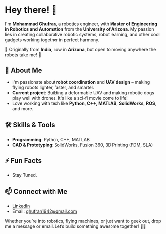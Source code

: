 <!-- ## Hi there 👋 -->

<!--
**ghufran1942/ghufran1942** is a ✨ _special_ ✨ repository because its `README.md` (this file) appears on your GitHub profile.

Here are some ideas to get you started:

- 🔭 I’m currently working on ...
- 🌱 I’m currently learning ...
- 👯 I’m looking to collaborate on ...
- 🤔 I’m looking for help with ...
- 💬 Ask me about ...
- 📫 How to reach me: ...
- 😄 Pronouns: ...
- ⚡ Fun fact: ...
-->

# Hey there! 👋 

I'm **Mohammad Ghufran**, a robotics engineer, with **Master of Engineering in Robotics and Automation** from the **University of Arizona**. My passion lies in creating collaborative robotic systems, robot learning, and other cool gadgets working together in perfect harmony.

📍 Originally from **India**, now in **Arizona**, but open to moving anywhere the robots take me! 🚀

## 🚀 About Me
- I'm passionate about **robot coordination** and **UAV design** – making flying robots lighter, faster, and smarter.
- **Current project**: Building a deformable UAV and making robotic dogs play well with drones. It's like a sci-fi movie come to life!
- Love working with tech like **Python, C++, MATLAB**, **SolidWorks**, **ROS**, and more.

## 🛠️ Skills & Tools
- **Programming**: Python, C++, MATLAB
- **CAD & Prototyping**: SolidWorks, Fusion 360, 3D Printing (FDM, SLA)

## ⚡ Fun Facts
- Stay Tuned.

## 📫 Connect with Me
- [LinkedIn](http://www.linkedin.com/in/ghufran1942)
- Email: [ghufran1942@gmail.com](mailto:ghufran1942@gmail.com)

Whether you’re into robotics, flying machines, or just want to geek out, drop me a message or email. Let’s build something awesome together! 🚀🤖
